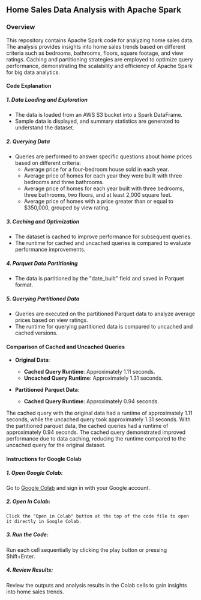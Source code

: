 ## Home Sales Data Analysis with Apache Spark

### Overview
This repository contains Apache Spark code for analyzing home sales data. The analysis provides insights into home sales trends based on different criteria such as bedrooms, bathrooms, floors, square footage, and view ratings. Caching and partitioning strategies are employed to optimize query performance, demonstrating the scalability and efficiency of Apache Spark for big data analytics.

#### Code Explanation

##### 1. Data Loading and Exploration
- The data is loaded from an AWS S3 bucket into a Spark DataFrame.
- Sample data is displayed, and summary statistics are generated to understand the dataset.

##### 2. Querying Data
- Queries are performed to answer specific questions about home prices based on different criteria:
  - Average price for a four-bedroom house sold in each year.
  - Average price of homes for each year they were built with three bedrooms and three bathrooms.
  - Average price of homes for each year built with three bedrooms, three bathrooms, two floors, and at least 2,000 square feet.
  - Average price of homes with a price greater than or equal to $350,000, grouped by view rating.

##### 3. Caching and Optimization
- The dataset is cached to improve performance for subsequent queries.
- The runtime for cached and uncached queries is compared to evaluate performance improvements.

##### 4. Parquet Data Partitioning
- The data is partitioned by the "date_built" field and saved in Parquet format.

##### 5. Querying Partitioned Data
- Queries are executed on the partitioned Parquet data to analyze average prices based on view ratings.
- The runtime for querying partitioned data is compared to uncached and cached versions.


#### Comparison of Cached and Uncached Queries

- **Original Data**:
  - **Cached Query Runtime**: Approximately 1.11 seconds.
  - **Uncached Query Runtime**: Approximately 1.31 seconds.

- **Partitioned Parquet Data**:
  - **Cached Query Runtime**: Approximately 0.94 seconds.

The cached query with the original data had a runtime of approximately 1.11 seconds, while the uncached query took approximately 1.31 seconds. With the partitioned parquet data, the cached queries had a runtime of approximately 0.94 seconds. The cached query demonstrated improved performance due to data caching, reducing the runtime compared to the uncached query for the original dataset.





#### Instructions for Google Colab

##### 1. Open Google Colab:

   Go to [Google Colab](https://colab.research.google.com/) and sign in with your Google account.

##### 2. Open In Colab:
   
    Click the "Open in Colab" button at the top of the code file to open it directly in Google Colab.

##### 3. Run the Code:
   Run each cell sequentially by clicking the play button or pressing Shift+Enter.
##### 4. Review Results:
   Review the outputs and analysis results in the Colab cells to gain insights into home sales trends.




